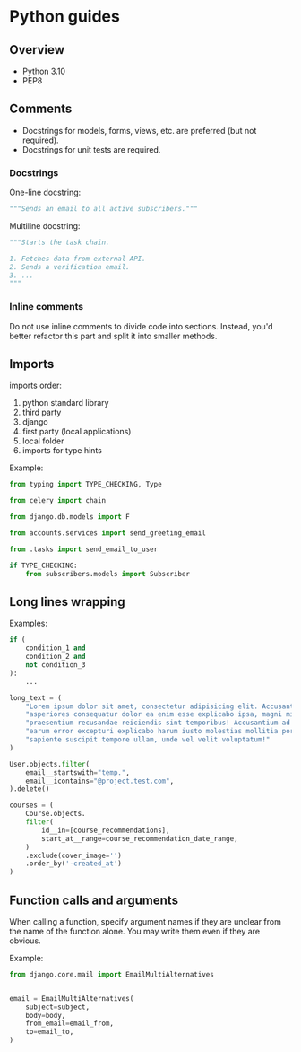 # Python guides

## Overview

- Python 3.10
- PEP8

## Comments

- Docstrings for models, forms, views, etc. are preferred (but not required).
- Docstrings for unit tests are required.

### Docstrings

One-line docstring:
```python
"""Sends an email to all active subscribers."""
```

Multiline docstring:
```python
"""Starts the task chain.

1. Fetches data from external API.
2. Sends a verification email.
3. ...
"""
```

### Inline comments

Do not use inline comments to divide code into sections.
Instead, you'd better refactor this part and split it into smaller methods.

## Imports

imports order:
1. python standard library
2. third party
3. django
4. first party (local applications)
5. local folder
6. imports for type hints

Example:
```python
from typing import TYPE_CHECKING, Type

from celery import chain

from django.db.models import F

from accounts.services import send_greeting_email

from .tasks import send_email_to_user

if TYPE_CHECKING:
    from subscribers.models import Subscriber
```

## Long lines wrapping

Examples:
```python
if (
    condition_1 and
    condition_2 and
    not condition_3
):
    ...
```
```python
long_text = (
    "Lorem ipsum dolor sit amet, consectetur adipisicing elit. Accusantium, "
    "asperiores consequatur dolor ea enim esse explicabo ipsa, magni minus, "
    "praesentium recusandae reiciendis sint temporibus! Accusantium ad aliquid blanditiis commodi culpa, "
    "earum error excepturi explicabo harum iusto molestias mollitia porro quidem quis repudiandae "
    "sapiente suscipit tempore ullam, unde vel velit voluptatum!"
)
```
```python
User.objects.filter(
    email__startswith="temp.",
    email__icontains="@project.test.com",
).delete()
```
```python
courses = (
    Course.objects.
    filter(
        id__in=[course_recommendations],
        start_at__range=course_recommendation_date_range,
    )
    .exclude(cover_image='')
    .order_by('-created_at')
)
```

## Function calls and arguments

When calling a function, specify argument names if they are unclear from the name of the function alone.
You may write them even if they are obvious.

Example:
```python
from django.core.mail import EmailMultiAlternatives


email = EmailMultiAlternatives(
    subject=subject,
    body=body,
    from_email=email_from,
    to=email_to,
)
```